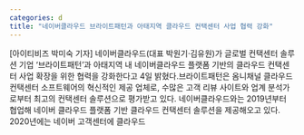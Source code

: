 ```yaml
---
categories: d
title: "네이버클라우드 브라이트패턴과 아태지역 클라우드 컨택센터 사업 협력 강화"
---
```

[아이티비즈 박미숙 기자] 네이버클라우드(대표 박원기·김유원)가 글로벌 컨택센터 솔루션 기업 ‘브라이트패턴’과 아태지역 내 네이버클라우드 플랫폼 기반의 클라우드 컨택센터 사업 확장을 위한 협력을 강화한다고 4일 밝혔다.브라이트패턴은 옴니채널 클라우드 컨택센터 소프트웨어의 혁신적인 제공 업체로, 수많은 고객 리뷰 사이트와 업계 분석가로부터 최고의 컨택센터 솔루션으로 평가받고 있다. 네이버클라우드와는 2019년부터 협업해 네이버 클라우드 플랫폼 기반 클라우드 컨택센터 솔루션을 제공해오고 있다. 2020년에는 네이버 고객센터에 클라우드